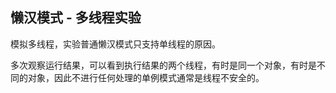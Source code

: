 ## 懒汉模式 - 多线程实验
模拟多线程，实验普通懒汉模式只支持单线程的原因。

多次观察运行结果，可以看到执行结果的两个线程，有时是同一个对象，有时是不同的对象，因此不进行任何处理的单例模式通常是线程不安全的。